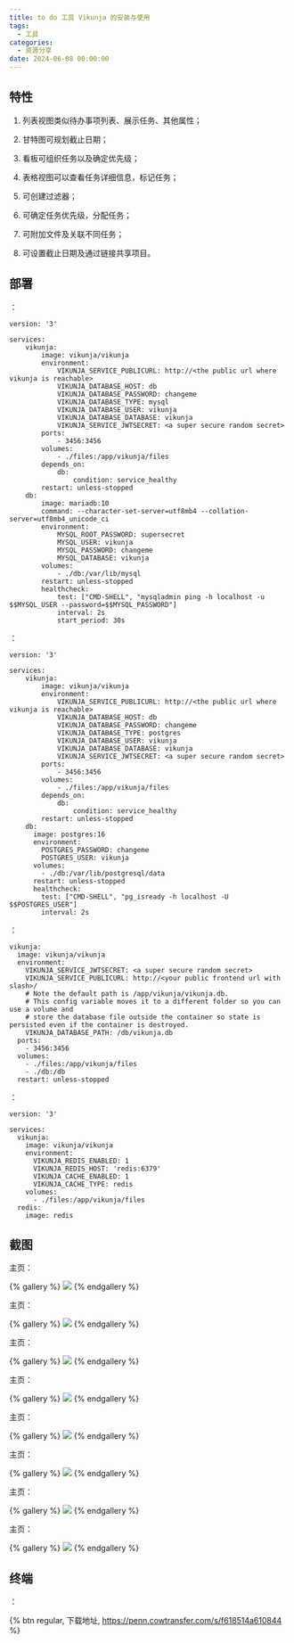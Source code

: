 ```yaml
---
title: to do 工具 Vikunja 的安装与使用 
tags:
  - 工具
categories:
  - 资源分享
date: 2024-06-08 00:00:00
---
```


> 

<!-- more -->

## 特性

1. 列表视图类似待办事项列表、展示任务、其他属性；

2. 甘特图可规划截止日期；

3. 看板可组织任务以及确定优先级；

4. 表格视图可以查看任务详细信息，标记任务；

5. 可创建过滤器；

6. 可确定任务优先级，分配任务；

7. 可附加文件及关联不同任务；

8. 可设置截止日期及通过链接共享项目。

## 部署

：

```
version: '3'

services:
    vikunja:
        image: vikunja/vikunja
        environment:
            VIKUNJA_SERVICE_PUBLICURL: http://<the public url where vikunja is reachable>
            VIKUNJA_DATABASE_HOST: db
            VIKUNJA_DATABASE_PASSWORD: changeme
            VIKUNJA_DATABASE_TYPE: mysql
            VIKUNJA_DATABASE_USER: vikunja
            VIKUNJA_DATABASE_DATABASE: vikunja
            VIKUNJA_SERVICE_JWTSECRET: <a super secure random secret>
        ports:
            - 3456:3456
        volumes:
            - ./files:/app/vikunja/files
        depends_on:
            db:
                condition: service_healthy
        restart: unless-stopped
    db:
        image: mariadb:10
        command: --character-set-server=utf8mb4 --collation-server=utf8mb4_unicode_ci
        environment:
            MYSQL_ROOT_PASSWORD: supersecret
            MYSQL_USER: vikunja
            MYSQL_PASSWORD: changeme
            MYSQL_DATABASE: vikunja
        volumes:
            - ./db:/var/lib/mysql
        restart: unless-stopped
        healthcheck:
            test: ["CMD-SHELL", "mysqladmin ping -h localhost -u $$MYSQL_USER --password=$$MYSQL_PASSWORD"]
            interval: 2s
			start_period: 30s
```

：

```
version: '3'

services:
    vikunja:
        image: vikunja/vikunja
        environment:
            VIKUNJA_SERVICE_PUBLICURL: http://<the public url where vikunja is reachable>
            VIKUNJA_DATABASE_HOST: db
            VIKUNJA_DATABASE_PASSWORD: changeme
            VIKUNJA_DATABASE_TYPE: postgres
            VIKUNJA_DATABASE_USER: vikunja
            VIKUNJA_DATABASE_DATABASE: vikunja
            VIKUNJA_SERVICE_JWTSECRET: <a super secure random secret>
        ports:
            - 3456:3456
        volumes:
            - ./files:/app/vikunja/files
        depends_on:
            db:
                condition: service_healthy
        restart: unless-stopped
    db:
      image: postgres:16
      environment:
        POSTGRES_PASSWORD: changeme
        POSTGRES_USER: vikunja
      volumes:
        - ./db:/var/lib/postgresql/data
      restart: unless-stopped
      healthcheck:
        test: ["CMD-SHELL", "pg_isready -h localhost -U $$POSTGRES_USER"]
        interval: 2s
```

：

```
vikunja:
  image: vikunja/vikunja
  environment:
    VIKUNJA_SERVICE_JWTSECRET: <a super secure random secret>
    VIKUNJA_SERVICE_PUBLICURL: http://<your public frontend url with slash>/
    # Note the default path is /app/vikunja/vikunja.db.
    # This config variable moves it to a different folder so you can use a volume and 
    # store the database file outside the container so state is persisted even if the container is destroyed.
    VIKUNJA_DATABASE_PATH: /db/vikunja.db
  ports:
    - 3456:3456
  volumes:
    - ./files:/app/vikunja/files
    - ./db:/db
  restart: unless-stopped
```

：

```
version: '3'

services:
  vikunja:
    image: vikunja/vikunja
    environment:
      VIKUNJA_REDIS_ENABLED: 1
      VIKUNJA_REDIS_HOST: 'redis:6379'
      VIKUNJA_CACHE_ENABLED: 1
      VIKUNJA_CACHE_TYPE: redis
    volumes:
      - ./files:/app/vikunja/files
  redis:
    image: redis
```

## 截图

主页：

{% gallery %}
![](https://cdn.dusays.com/2024/06/715-1.jpg)
{% endgallery %}

主页：

{% gallery %}
![](https://cdn.dusays.com/2024/06/715-2.jpg)
{% endgallery %}

主页：

{% gallery %}
![](https://cdn.dusays.com/2024/06/715-3.jpg)
{% endgallery %}

主页：

{% gallery %}
![](https://cdn.dusays.com/2024/06/715-4.jpg)
{% endgallery %}

主页：

{% gallery %}
![](https://cdn.dusays.com/2024/06/715-5.jpg)
{% endgallery %}

主页：

{% gallery %}
![](https://cdn.dusays.com/2024/06/715-6.jpg)
{% endgallery %}

主页：

{% gallery %}
![](https://cdn.dusays.com/2024/06/715-7.jpg)
{% endgallery %}

主页：

{% gallery %}
![](https://cdn.dusays.com/2024/06/715-8.jpg)
{% endgallery %}

## 终端

：

{% btn regular, 下载地址, https://penn.cowtransfer.com/s/f618514a610844 %}
